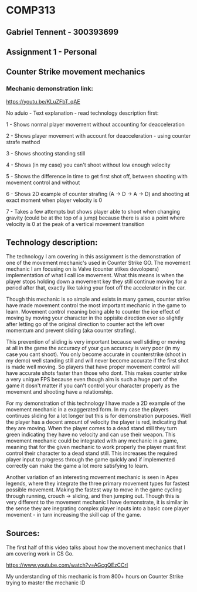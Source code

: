 # COMP313

## Gabriel Tennent - 300393699

## Assignment 1 - Personal

## Counter Strike movement mechanics

### Mechanic demonstration link:

https://youtu.be/KLuZFbT_qAE

No aduio - Text explanation - read technology description first:

1 - Shows normal player movement without accounting for deacceleration

2 - Shows player movement with account for deacceleration - using counter strafe
method

3 - Shows shooting standing still

4 - Shows (in my case) you can't shoot without low enough velocity

5 - Shows the difference in time to get first shot off, between shooting with
movement control and without

6 - Shows 2D example of counter strafing (A -> D -> A -> D) and shooting at 
exact moment when player velocity is 0

7 - Takes a few attempts but shows player able to shoot when changing gravity
(could be at the top of a jump) because there is also a point where velocity
is 0 at the peak of a vertical movement transition

## Technology description:

The technology I am covering in this assignment is the demonstration of one of
the movement mechanic's used in Counter Strike GO. The movement mechanic I am 
focusing on is Valve (counter stikes devolopers) implementation of what
I call ice movement. What this means is when the player stops holding down a 
movement key they still continue moving for a period after that, exactly
like taking your foot off the accelerator in the car. 

Though this mechanic is so simple and exists in many games, counter strike have
made movement control the most important mechanic in the game to learn. Movement
control meaning being able to counter the ice effect of moving by moving your 
character in the oppisite direction ever so slightly after letting go of the 
original direction to counter act the left over momentum and prevent sliding 
(aka counter strafing).

This prevention of sliding is very important because well sliding or moving
at all in the game the accuracy of your gun accuracy is very poor (in my case 
you cant shoot). You only become accurate in counterstrike (shoot in my demo)
well standing still and will never become accurate if the first shot is made
well moving. So players that have proper movement control will have accurate 
shots faster than those who dont. This makes counter strike a very unique FPS
because even though aim is such a huge part of the game it dosn't matter if you
can't control your character properly as the movement and shooting have a 
relationship.

For my demonstration of this technology I have made a 2D example of the movement
mechanic in a exaggerated form. In my case the players continues sliding for 
a lot longer but this is for demonstration purposes. Well the player has a
decent amount of velocity the player is red, indicating that they are moving.
When the player comes to a dead stand still they turn green indicating they have
no velocity and can use their weapon. This movement mechanic could be integrated
with any mechanic in a game, meaning that for the given mechanic to work 
properly the player must first control their character to a dead stand still. 
This increases the required player input to progress through the game quickly 
and if implemented correctly can make the game a lot more satisfying to learn.

Another variation of an interesting movement mechanic is seen in Apex legends,
where they integrate the three primary movement types for fastest possible 
movement. Making the fastest way to move in the game cycling through running, 
crouch -> sliding, and then jumping out. Though this is very different to the 
movement mechanic I have demonstrate, it is similar in the sense they are 
inegrating complex player inputs into a basic core player movement - 
in turn increasing the skill cap of the game.

## Sources:

The first half of this video talks about how the movement mechanics that I am 
covering work in CS Go.

https://www.youtube.com/watch?v=AGcgQEzCCrI

My understanding of this mechanic is from 800+ hours on Counter Strike trying to
master the mechanic :D


